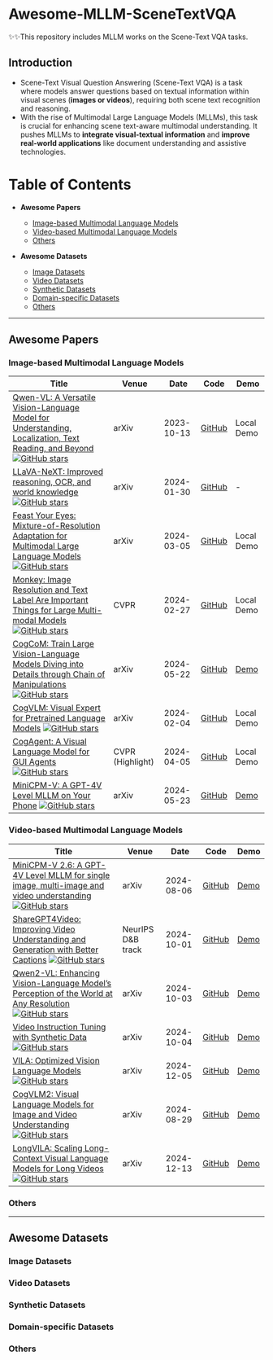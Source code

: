# Awesome-MLLM-SceneTextVQA

✨✨This repository includes MLLM works on the Scene-Text VQA tasks.

## Introduction 

- Scene-Text Visual Question Answering (Scene-Text VQA) is a task where models answer questions based on textual information within visual scenes (**images or videos**), requiring both scene text recognition and reasoning.
- With the rise of Multimodal Large Language Models (MLLMs), this task is crucial for enhancing scene text-aware multimodal understanding. It pushes MLLMs to **integrate visual-textual information** and **improve real-world applications** like document understanding and assistive technologies.

# Table of Contents

- **Awesome Papers**
  - [Image-based Multimodal Language Models](#image-based-multimodal-language-models)
  - [Video-based Multimodal Language Models](#video-based-multimodal-language-models)
  - [Others](#others)

- **Awesome Datasets**
  - [Image Datasets](#image-datasets)
  - [Video Datasets](#video-datasets)
  - [Synthetic Datasets](#synthetic-datasets)
  - [Domain-specific Datasets](#domain-specific-datasets)
  - [Others](#others-1)

---

## Awesome Papers

### Image-based Multimodal Language Models


| Title | Venue | Date | Code | Demo |
|-------|-------|------|------|------|
| [Qwen-VL: A Versatile Vision-Language Model for Understanding, Localization, Text Reading, and Beyond](https://llava-vl.github.io/blog/2024-01-30-llava-next/) [![GitHub stars](https://img.shields.io/github/stars/QwenLM/Qwen-VL?style=social)](https://github.com/QwenLM/Qwen-VL)| arXiv | 2023-10-13 | [GitHub](https://github.com/QwenLM/Qwen-VL) | Local Demo  |
| [LLaVA-NeXT: Improved reasoning, OCR, and world knowledge](https://llava-vl.github.io/blog/2024-01-30-llava-next/) [![GitHub stars](https://img.shields.io/github/stars/LLaVA-VL/LLaVA-NeXT?style=social)](https://github.com/LLaVA-VL/LLaVA-NeXT)| arXiv | 2024-01-30 | [GitHub](https://github.com/LLaVA-VL/LLaVA-NeXT) | -  |
| [Feast Your Eyes: Mixture-of-Resolution Adaptation for Multimodal Large Language Models](https://arxiv.org/pdf/2403.03003) [![GitHub stars](https://img.shields.io/github/stars/luogen1996/LLaVA-HR?style=social)](https://github.com/luogen1996/LLaVA-HR)| arXiv | 2024-03-05 | [GitHub](https://github.com/luogen1996/LLaVA-HR) | Local Demo  |
| [Monkey: Image Resolution and Text Label Are Important Things for Large Multi-modal Models](https://arxiv.org/pdf/2311.06607) [![GitHub stars](https://img.shields.io/github/stars/Yuliang-Liu/Monkey?style=social)](https://github.com/Yuliang-Liu/Monkey)| CVPR | 2024-02-27 | [GitHub](https://github.com/Yuliang-Liu/Monkey) | Local Demo  |
| [CogCoM: Train Large Vision-Language Models Diving into Details through Chain of Manipulations](https://arxiv.org/pdf/2402.04236) [![GitHub stars](https://img.shields.io/github/stars/THUDM/CogCoM?style=social)](https://github.com/THUDM/CogCoM)| arXiv | 2024-05-22 | [GitHub](https://github.com/THUDM/CogCoM) | [Demo](https://github.com/THUDM/CogCoM/blob/main/cogcom/demo/web_demo.py)  |
| [CogVLM: Visual Expert for Pretrained Language Models](https://arxiv.org/pdf/2311.03079) [![GitHub stars](https://img.shields.io/github/stars/THUDM/CogVLM?style=social)](https://github.com/THUDM/CogVLM)| arXiv | 2024-02-04 | [GitHub](https://github.com/THUDM/CogVLM) |Local Demo   |
| [CogAgent: A Visual Language Model for GUI Agents](https://arxiv.org/pdf/2312.08914) [![GitHub stars](https://img.shields.io/github/stars/THUDM/CogVLM?style=social)](https://github.com/THUDM/CogVLM)| CVPR (Highlight) | 2024-04-05 | [GitHub](https://github.com/THUDM/CogVLM) | Local Demo  |
| [MiniCPM-V: A GPT-4V Level MLLM on Your Phone](https://arxiv.org/pdf/2408.01800) [![GitHub stars](https://img.shields.io/github/stars/OpenBMB/MiniCPM-V?style=social)](https://github.com/OpenBMB/MiniCPM-V)| arXiv | 2024-05-23 | [GitHub](https://github.com/OpenBMB/MiniCPM-V) | [Demo](https://huggingface.co/spaces/OpenBMB/MiniCPM-V)  |



### Video-based Multimodal Language Models
| Title | Venue | Date | Code | Demo |
|-------|-------|------|------|------|
| [MiniCPM-V 2.6: A GPT-4V Level MLLM for single image, multi-image and video understanding](https://arxiv.org/pdf/2408.01800) [![GitHub stars](https://img.shields.io/github/stars/OpenBMB/MiniCPM-V?style=social)](https://github.com/OpenBMB/MiniCPM-V)| arXiv | 2024-08-06 | [GitHub](https://github.com/OpenBMB/MiniCPM-V) | [Demo](http://120.92.209.146:8887/)  |
| [ShareGPT4Video: Improving Video Understanding and Generation with Better Captions](https://arxiv.org/pdf/2409.12191) [![GitHub stars](https://img.shields.io/github/stars/ShareGPT4Omni/ShareGPT4Video?style=social)](https://github.com/ShareGPT4Omni/ShareGPT4Video)| NeurIPS D&B track | 2024-10-01 | [GitHub](https://github.com/ShareGPT4Omni/ShareGPT4Video) | [Demo](https://huggingface.co/spaces/Lin-Chen/ShareCaptioner-Video)  
| [Qwen2-VL: Enhancing Vision-Language Model’s Perception of the World at Any Resolution](https://arxiv.org/pdf/2409.12191) [![GitHub stars](https://img.shields.io/github/stars/QwenLM/Qwen2-VL?style=social)](https://github.com/QwenLM/Qwen2-VL)| arXiv | 2024-10-03 | [GitHub](https://github.com/QwenLM/Qwen2-VL) | [Demo](https://huggingface.co/spaces/Qwen/Qwen2-VL)  |
| [Video Instruction Tuning with Synthetic Data](https://arxiv.org/pdf/2410.02713) [![GitHub stars](https://img.shields.io/github/stars/LLaVA-VL/LLaVA-NeXT?style=social)](https://github.com/LLaVA-VL/LLaVA-NeXT)| arXiv | 2024-10-04 | [GitHub](https://github.com/LLaVA-VL/LLaVA-NeXT) | [Demo](https://huggingface.co/spaces/Tonic/Llava-Video)  |
| [VILA: Optimized Vision Language Models](https://arxiv.org/pdf/2412.04468) [![GitHub stars](https://img.shields.io/github/stars/NVlabs/VILA?style=social)](https://github.com/NVlabs/VILA)| arXiv | 2024-12-05 | [GitHub](https://github.com/NVlabs/VILA) | [Demo](https://vila.mit.edu/)  |
| [CogVLM2: Visual Language Models for Image and Video Understanding](https://arxiv.org/pdf/2408.16500) [![GitHub stars](https://img.shields.io/github/stars/THUDM/CogVLM2?style=social)](https://github.com/THUDM/CogVLM2)| arXiv | 2024-08-29 | [GitHub](https://github.com/THUDM/CogVLM2) | [Demo](http://cogvlm2-online.cogviewai.cn:7868/)  |
| [LongVILA: Scaling Long-Context Visual Language Models for Long Videos](https://arxiv.org/pdf/2408.10188) [![GitHub stars](https://img.shields.io/github/stars/NVlabs/VILA?style=social)](https://github.com/NVlabs/VILA/tree/main/longvila)| arXiv | 2024-12-13 | [GitHub](https://github.com/NVlabs/VILA/tree/main/longvila) | [Demo](https://huggingface.co/Efficient-Large-Model)  |


### Others

---

## Awesome Datasets

### Image Datasets

### Video Datasets


### Synthetic Datasets


### Domain-specific Datasets

### Others


